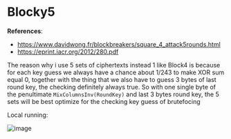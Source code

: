 # Blocky5

**References**:
- https://www.davidwong.fr/blockbreakers/square_4_attack5rounds.html
- https://eprint.iacr.org/2012/280.pdf

The reason why i use 5 sets of ciphertexts instead 1 like Block4 is because for each key guess we always have a chance about 1/243 to make XOR sum equal 0, together with the thing that we also have to guess 3 bytes of last round key, the checking definitely always true. So with one single byte of the penultimate `MixColumnsInv(RoundKey)` and last 3 bytes round key, the 5 sets will be best optimize for the checking key guess of brutefocing 


Local running:

![image](https://user-images.githubusercontent.com/92845822/220879678-d6a3d131-7fc3-4c5b-b129-dec4e292d1b5.png)
